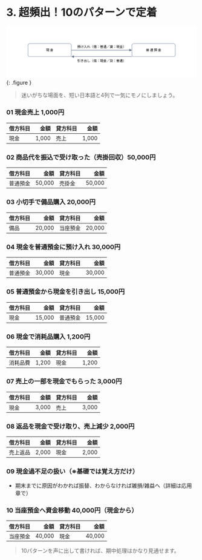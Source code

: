 # 3. 超頻出！10のパターンで定着

![現金↔銀行 かんたんフロー](../assets/img/ch04/cash_bank_flow.svg){: .figure }

> 迷いがちな場面を、短い日本語と4列で一気にモノにしましょう。

### 01 現金売上 1,000円

| 借方科目 |  金額 | 貸方科目 |  金額 |
| -------- | ----: | -------- | ----: |
| 現金     | 1,000 | 売上     | 1,000 |

### 02 商品代を振込で受け取った（売掛回収）50,000円

| 借方科目 |   金額 | 貸方科目 |   金額 |
| -------- | -----: | -------- | -----: |
| 普通預金 | 50,000 | 売掛金   | 50,000 |

### 03 小切手で備品購入 20,000円

| 借方科目 |   金額 | 貸方科目 |   金額 |
| -------- | -----: | -------- | -----: |
| 備品     | 20,000 | 当座預金 | 20,000 |

### 04 現金を普通預金に預け入れ 30,000円

| 借方科目 |   金額 | 貸方科目 |   金額 |
| -------- | -----: | -------- | -----: |
| 普通預金 | 30,000 | 現金     | 30,000 |

### 05 普通預金から現金を引き出し 15,000円

| 借方科目 |   金額 | 貸方科目 |   金額 |
| -------- | -----: | -------- | -----: |
| 現金     | 15,000 | 普通預金 | 15,000 |

### 06 現金で消耗品購入 1,200円

| 借方科目 |  金額 | 貸方科目 |  金額 |
| -------- | ----: | -------- | ----: |
| 消耗品費 | 1,200 | 現金     | 1,200 |

### 07 売上の一部を現金でもらった 3,000円

| 借方科目 |  金額 | 貸方科目 |  金額 |
| -------- | ----: | -------- | ----: |
| 現金     | 3,000 | 売上     | 3,000 |

### 08 返品を現金で受け取り、売上減少 2,000円

| 借方科目 |  金額 | 貸方科目 |  金額 |
| -------- | ----: | -------- | ----: |
| 売上返品 | 2,000 | 現金     | 2,000 |

### 09 現金過不足の扱い（※基礎では覚え方だけ）

- 期末までに原因がわかれば振替、わからなければ雑損/雑益へ（詳細は応用章で）

### 10 当座預金へ資金移動 40,000円（現金から）

| 借方科目 |   金額 | 貸方科目 |   金額 |
| -------- | -----: | -------- | -----: |
| 当座預金 | 40,000 | 現金     | 40,000 |

> 10パターンを声に出して書ければ、期中処理はかなり見通せます。
